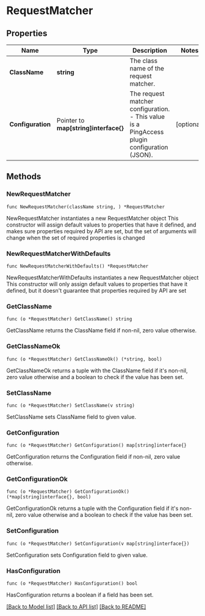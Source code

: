 # RequestMatcher

## Properties

Name | Type | Description | Notes
------------ | ------------- | ------------- | -------------
**ClassName** | **string** | The class name of the request matcher. | 
**Configuration** | Pointer to **map[string]interface{}** | The request matcher configuration. - This value is a PingAccess plugin configuration (JSON). | [optional] 

## Methods

### NewRequestMatcher

`func NewRequestMatcher(className string, ) *RequestMatcher`

NewRequestMatcher instantiates a new RequestMatcher object
This constructor will assign default values to properties that have it defined,
and makes sure properties required by API are set, but the set of arguments
will change when the set of required properties is changed

### NewRequestMatcherWithDefaults

`func NewRequestMatcherWithDefaults() *RequestMatcher`

NewRequestMatcherWithDefaults instantiates a new RequestMatcher object
This constructor will only assign default values to properties that have it defined,
but it doesn't guarantee that properties required by API are set

### GetClassName

`func (o *RequestMatcher) GetClassName() string`

GetClassName returns the ClassName field if non-nil, zero value otherwise.

### GetClassNameOk

`func (o *RequestMatcher) GetClassNameOk() (*string, bool)`

GetClassNameOk returns a tuple with the ClassName field if it's non-nil, zero value otherwise
and a boolean to check if the value has been set.

### SetClassName

`func (o *RequestMatcher) SetClassName(v string)`

SetClassName sets ClassName field to given value.


### GetConfiguration

`func (o *RequestMatcher) GetConfiguration() map[string]interface{}`

GetConfiguration returns the Configuration field if non-nil, zero value otherwise.

### GetConfigurationOk

`func (o *RequestMatcher) GetConfigurationOk() (*map[string]interface{}, bool)`

GetConfigurationOk returns a tuple with the Configuration field if it's non-nil, zero value otherwise
and a boolean to check if the value has been set.

### SetConfiguration

`func (o *RequestMatcher) SetConfiguration(v map[string]interface{})`

SetConfiguration sets Configuration field to given value.

### HasConfiguration

`func (o *RequestMatcher) HasConfiguration() bool`

HasConfiguration returns a boolean if a field has been set.


[[Back to Model list]](../README.md#documentation-for-models) [[Back to API list]](../README.md#documentation-for-api-endpoints) [[Back to README]](../README.md)



